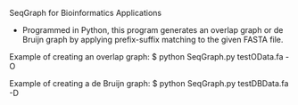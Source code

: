 SeqGraph for Bioinformatics Applications

- Programmed in Python, this program generates an overlap graph or de Bruijn graph by applying prefix-suffix matching to the given FASTA file.

Example of creating an overlap graph: $ python SeqGraph.py testOData.fa -O 

Example of creating a de Bruijn graph: $ python SeqGraph.py testDBData.fa -D



